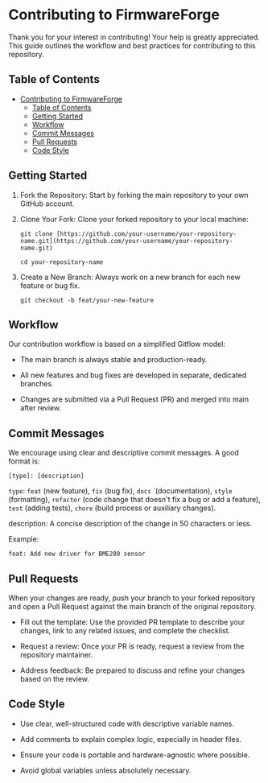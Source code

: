 # Contributing to FirmwareForge
Thank you for your interest in contributing! Your help is greatly appreciated. This guide outlines the workflow and best practices for contributing to this repository.

## Table of Contents
- [Contributing to FirmwareForge](#contributing-to-firmwareforge)
  - [Table of Contents](#table-of-contents)
  - [Getting Started](#getting-started)
  - [Workflow](#workflow)
  - [Commit Messages](#commit-messages)
  - [Pull Requests](#pull-requests)
  - [Code Style](#code-style)

## Getting Started
1. Fork the Repository: Start by forking the main repository to your own GitHub account.

2. Clone Your Fork: Clone your forked repository to your local machine:

    ``` 
    git clone [https://github.com/your-username/your-repository-name.git](https://github.com/your-username/your-repository-name.git)

    cd your-repository-name

    ```


3. Create a New Branch: Always work on a new branch for each new feature or bug fix.

    ``` 
    git checkout -b feat/your-new-feature

    ```

## Workflow
Our contribution workflow is based on a simplified Gitflow model:

* The main branch is always stable and production-ready.

* All new features and bug fixes are developed in separate, dedicated branches.

* Changes are submitted via a Pull Request (PR) and merged into main after review.

## Commit Messages
We encourage using clear and descriptive commit messages. A good format is:

```
[type]: [description]

```


```type```: ```feat``` (new feature), ```fix``` (bug fix), ```docs``` `(documentation), ```style``` (formatting), ```refactor``` (code change that doesn't fix a bug or add a feature), ```test``` (adding tests), ```chore``` (build process or auxiliary changes).

description: A concise description of the change in 50 characters or less.

Example:
```
feat: Add new driver for BME280 sensor

```

## Pull Requests
When your changes are ready, push your branch to your forked repository and open a Pull Request against the main branch of the original repository.

* Fill out the template: Use the provided PR template to describe your changes, link to any related issues, and complete the checklist.

* Request a review: Once your PR is ready, request a review from the repository maintainer.

* Address feedback: Be prepared to discuss and refine your changes based on the review.

## Code Style
* Use clear, well-structured code with descriptive variable names.

* Add comments to explain complex logic, especially in header files.

* Ensure your code is portable and hardware-agnostic where possible.

* Avoid global variables unless absolutely necessary.
